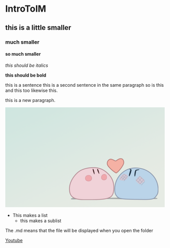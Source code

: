 # IntroToIM
## this is a little smaller
### much smaller
#### so much smaller 

*this should be italics*

**this should be bold**

this is a sentence
this is a second sentence in the same paragraph 
so is this 
and this too
likewise
this.

this is a new paragraph. 

![alt text](dangodaikazoku.png)

- This makes a list
  - this makes a sublist

The .md means that the file will be displayed when you open the folder

[Youtube](https://www.youtube.com/)
